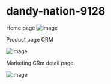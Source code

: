 # dandy-nation-9128

Home page 
![image](https://user-images.githubusercontent.com/110039298/219876346-0a64fa9f-0279-40bb-b71b-afa0468ab952.png)


Product page CRM

![image](https://user-images.githubusercontent.com/110039298/229821833-8cf315a4-36dc-40bb-a47e-c40c938e57ae.png)

Marketing CRm detail page

![image](https://user-images.githubusercontent.com/110039298/229821071-48a97fc4-56c3-47dc-98f8-33cec6bd8b64.png)
